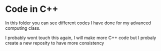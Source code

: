 # Code in C++ 

In this folder you can see different codes I have done for my advanced computing class.

I probably wont touch this again, I will make more C++ code but I probaly create a new reposity to have more consistency
